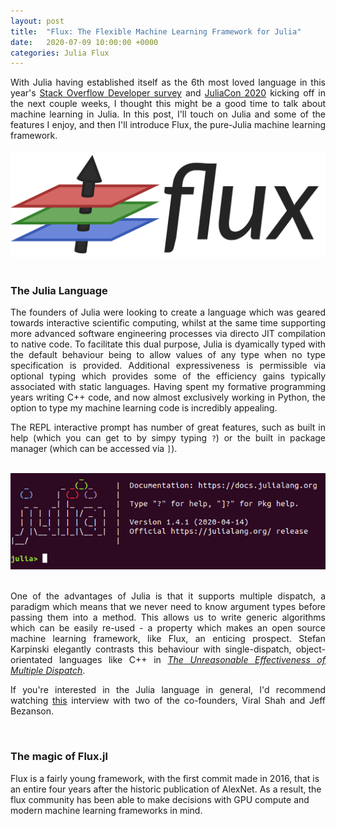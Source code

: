 ```yaml
---
layout: post
title:  "Flux: The Flexible Machine Learning Framework for Julia"
date:   2020-07-09 10:00:00 +0000
categories: Julia Flux
---
```


<div style="text-align: justify">
With Julia having established itself as the 6th most loved language in this year's <a href="https://insights.stackoverflow.com/survey/2020#technology-most-loved-dreaded-and-wanted-languages">Stack Overflow Developer survey</a> and <a href="https://juliacon.org/2020/">JuliaCon 2020</a> kicking off in the next couple weeks, I thought this might be a good time to talk about machine learning in Julia. In this post, I'll touch on Julia and some of the features I enjoy, and then I'll introduce Flux, the pure-Julia machine learning framework.
</div>
<br/>

<div style="text-align:center"><img src="/post_pdfs/machine_learning_in_julia/flux_logo.png" />
</div><br/>

### The Julia Language
<div style="text-align: justify"><p>
The founders of Julia were looking to create a language which was geared towards interactive scientific computing, whilst at the same time supporting more advanced software engineering processes via directo JIT compilation to native code. To facilitate this dual purpose, Julia is dyamically typed with the default behaviour being to allow values of any type when no type specification is provided. Additional expressiveness is permissible via optional typing which provides some of the efficiency gains typically associated with static languages. Having spent my formative programming years writing C++ code, and now almost exclusively working in Python, the option to type my machine learning code is incredibly appealing.
</p>
<p>
The REPL interactive prompt has number of great features, such as built in help (which you can get to by simpy typing <code>?</code>) or the built in package manager (which can be accessed via <code>]</code>).
</p>
</div>
<br/>

<div style="text-align:center"><img src="/post_pdfs/machine_learning_in_julia/REPL.png" />
</div><br/>

<div style="text-align: justify"><p>
One of the advantages of Julia is that it supports multiple dispatch, a paradigm which means that we never need to know argument types before passing them into a method. This allows us to write generic algorithms which can be easily re-used - a property which makes an open source machine learning framework, like Flux, an enticing prospect. Stefan Karpinski elegantly contrasts this behaviour with single-dispatch, object-orientated languages like C++ in <a href="https://www.youtube.com/watch?v=kc9HwsxE1OY"><i>The Unreasonable Effectiveness of Multiple Dispatch</i></a>.
</p><p>
If you're interested in the Julia language in general, I'd recommend watching <a href="https://www.youtube.com/watch?v=VgZm53qgj9Q">this</a> interview with two of the co-founders, Viral Shah and Jeff Bezanson.
</p></div><br/>

### The magic of Flux.jl
Flux is a fairly young framework, with the first commit made in 2016, that is an entire four years after the historic publication of AlexNet. As a result, the flux community has been able to make decisions with GPU compute and modern machine learning frameworks in mind. 



